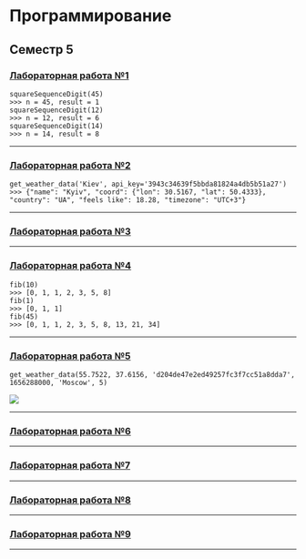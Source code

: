 # Программирование
## Семестр 5

### [Лабораторная работа №1](https://github.com/python-basic/sem5-lr1-matvuric)
```
squareSequenceDigit(45)
>>> n = 45, result = 1
squareSequenceDigit(12)
>>> n = 12, result = 6
squareSequenceDigit(14)
>>> n = 14, result = 8
```
***
### [Лабораторная работа №2](https://github.com/python-basic/sem5-lr2-matvuric)
```
get_weather_data('Kiev', api_key='3943c34639f5bbda81824a4db5b51a27')
>>> {"name": "Kyiv", "coord": {"lon": 30.5167, "lat": 50.4333}, "country": "UA", "feels like": 18.28, "timezone": "UTC+3"}
```
***
### [Лабораторная работа №3](https://replit.com/@MatviivKirill/prog5lab3#myremotemodule.py)
***
### [Лабораторная работа №4](https://github.com/python-basic/sem3-lr4-matvuric)
```
fib(10)
>>> [0, 1, 1, 2, 3, 5, 8]
fib(1)
>>> [0, 1, 1]
fib(45)
>>> [0, 1, 1, 2, 3, 5, 8, 13, 21, 34]
```
***
### [Лабораторная работа №5](https://github.com/matvuric/programming/tree/master/weather_visualizing)
```
get_weather_data(55.7522, 37.6156, 'd204de47e2ed49257fc3f7cc51a8dda7', 1656288000, 'Moscow', 5)
```
![](https://sun9-north.userapi.com/sun9-80/s/v1/if2/FkxEy0WBtKvsOt6Dz1jiwtsUFZf3HiK6GbygRMIubKZ_7mo_K3LIy_NcXISVd874Flk5JVCylonsLejTiUcOGZfZ.jpg?size=1500x500&quality=96&type=album)
***
### [Лабораторная работа №6](https://replit.com/@MatviivKirill/prog5lab3#myremotemodule.py)
***
### [Лабораторная работа №7](https://replit.com/@MatviivKirill/prog5lab3#myremotemodule.py)
***
### [Лабораторная работа №8](https://replit.com/@MatviivKirill/prog5lab3#myremotemodule.py)
***
### [Лабораторная работа №9](https://replit.com/@MatviivKirill/prog5lab3#myremotemodule.py)
***
